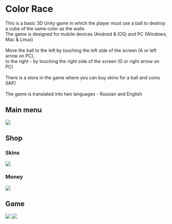 # Color Race
This is a basic 3D Unity game in which the player must use a ball to destroy a cube of the same color as the walls
\
The game is designed for mobile devices (Android & IOS) and PC (Windows, Mac & Linux)\
\
Move the ball to the left by touching the left side of the screen (A or left arrow on PC), \
to the right - by touching the right side of the screen (D or right arrow on PC)\
\
There is a store in the game where you can buy skins for a ball and coins (IAP)\
\
The game is translated into two languages - Russian and English
## Main menu
<img src = "https://i.ibb.co/VtxQnfD/photo-2022-05-31-17-08-20.jpg">

## Shop

### Skins
<img src = "https://i.ibb.co/5FC2Y14/photo-2022-05-31-17-10-30.jpg">

### Money
<img src = "https://i.ibb.co/YkQVvLj/photo-2022-05-31-17-12-18.jpg">

## Game
<img src = "https://i.ibb.co/bLyqBCj/photo-2022-05-31-17-14-30.jpg">
<img src = "https://i.ibb.co/thp9V7X/photo-2022-05-31-17-17-30.jpg">

